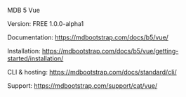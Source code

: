 MDB 5 Vue

Version: FREE 1.0.0-alpha1

Documentation:
https://mdbootstrap.com/docs/b5/vue/

Installation:
https://mdbootstrap.com/docs/b5/vue/getting-started/installation/

CLI & hosting:
https://mdbootstrap.com/docs/standard/cli/

Support:
https://mdbootstrap.com/support/cat/vue/